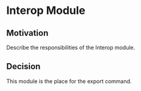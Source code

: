 # Interop Module

## Motivation

Describe the responsibilities of the Interop module.

## Decision

This module is the place for the export command.
